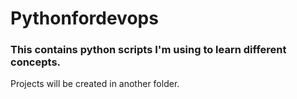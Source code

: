 # Pythonfordevops

### This contains python scripts I'm using to learn different concepts. 
Projects will be created in another folder.
